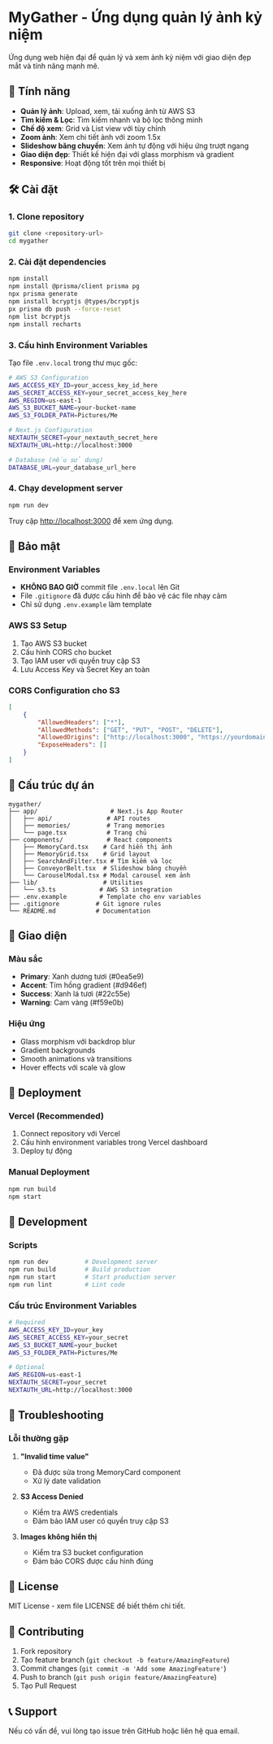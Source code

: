 # MyGather - Ứng dụng quản lý ảnh kỷ niệm

Ứng dụng web hiện đại để quản lý và xem ảnh kỷ niệm với giao diện đẹp mắt và tính năng mạnh mẽ.

## 🚀 Tính năng

- **Quản lý ảnh**: Upload, xem, tải xuống ảnh từ AWS S3
- **Tìm kiếm & Lọc**: Tìm kiếm nhanh và bộ lọc thông minh
- **Chế độ xem**: Grid và List view với tùy chỉnh
- **Zoom ảnh**: Xem chi tiết ảnh với zoom 1.5x
- **Slideshow băng chuyền**: Xem ảnh tự động với hiệu ứng trượt ngang
- **Giao diện đẹp**: Thiết kế hiện đại với glass morphism và gradient
- **Responsive**: Hoạt động tốt trên mọi thiết bị

## 🛠️ Cài đặt

### 1. Clone repository
```bash
git clone <repository-url>
cd mygather
```

### 2. Cài đặt dependencies
```bash
npm install
npm install @prisma/client prisma pg
npx prisma generate
npm install bcryptjs @types/bcryptjs
px prisma db push --force-reset
npm list bcryptjs
npm install recharts
```


### 3. Cấu hình Environment Variables

Tạo file `.env.local` trong thư mục gốc:

```bash
# AWS S3 Configuration
AWS_ACCESS_KEY_ID=your_access_key_id_here
AWS_SECRET_ACCESS_KEY=your_secret_access_key_here
AWS_REGION=us-east-1
AWS_S3_BUCKET_NAME=your-bucket-name
AWS_S3_FOLDER_PATH=Pictures/Me

# Next.js Configuration
NEXTAUTH_SECRET=your_nextauth_secret_here
NEXTAUTH_URL=http://localhost:3000

# Database (nếu sử dụng)
DATABASE_URL=your_database_url_here
```

### 4. Chạy development server
```bash
npm run dev
```

Truy cập [http://localhost:3000](http://localhost:3000) để xem ứng dụng.

## 🔐 Bảo mật

### Environment Variables
- **KHÔNG BAO GIỜ** commit file `.env.local` lên Git
- File `.gitignore` đã được cấu hình để bảo vệ các file nhạy cảm
- Chỉ sử dụng `.env.example` làm template

### AWS S3 Setup
1. Tạo AWS S3 bucket
2. Cấu hình CORS cho bucket
3. Tạo IAM user với quyền truy cập S3
4. Lưu Access Key và Secret Key an toàn

### CORS Configuration cho S3
```json
[
    {
        "AllowedHeaders": ["*"],
        "AllowedMethods": ["GET", "PUT", "POST", "DELETE"],
        "AllowedOrigins": ["http://localhost:3000", "https://yourdomain.com"],
        "ExposeHeaders": []
    }
]
```

## 📁 Cấu trúc dự án

```
mygather/
├── app/                    # Next.js App Router
│   ├── api/               # API routes
│   ├── memories/          # Trang memories
│   └── page.tsx           # Trang chủ
├── components/            # React components
│   ├── MemoryCard.tsx    # Card hiển thị ảnh
│   ├── MemoryGrid.tsx    # Grid layout
│   ├── SearchAndFilter.tsx # Tìm kiếm và lọc
│   ├── ConveyorBelt.tsx  # Slideshow băng chuyền
│   └── CarouselModal.tsx # Modal carousel xem ảnh
├── lib/                  # Utilities
│   └── s3.ts            # AWS S3 integration
├── .env.example         # Template cho env variables
├── .gitignore          # Git ignore rules
└── README.md           # Documentation
```

## 🎨 Giao diện

### Màu sắc
- **Primary**: Xanh dương tươi (#0ea5e9)
- **Accent**: Tím hồng gradient (#d946ef)
- **Success**: Xanh lá tươi (#22c55e)
- **Warning**: Cam vàng (#f59e0b)

### Hiệu ứng
- Glass morphism với backdrop blur
- Gradient backgrounds
- Smooth animations và transitions
- Hover effects với scale và glow

## 🚀 Deployment

### Vercel (Recommended)
1. Connect repository với Vercel
2. Cấu hình environment variables trong Vercel dashboard
3. Deploy tự động

### Manual Deployment
```bash
npm run build
npm start
```

## 🔧 Development

### Scripts
```bash
npm run dev          # Development server
npm run build        # Build production
npm run start        # Start production server
npm run lint         # Lint code
```

### Cấu trúc Environment Variables
```bash
# Required
AWS_ACCESS_KEY_ID=your_key
AWS_SECRET_ACCESS_KEY=your_secret
AWS_S3_BUCKET_NAME=your_bucket
AWS_S3_FOLDER_PATH=Pictures/Me

# Optional
AWS_REGION=us-east-1
NEXTAUTH_SECRET=your_secret
NEXTAUTH_URL=http://localhost:3000
```

## 🐛 Troubleshooting

### Lỗi thường gặp

1. **"Invalid time value"**
   - Đã được sửa trong MemoryCard component
   - Xử lý date validation

2. **S3 Access Denied**
   - Kiểm tra AWS credentials
   - Đảm bảo IAM user có quyền truy cập S3

3. **Images không hiển thị**
   - Kiểm tra S3 bucket configuration
   - Đảm bảo CORS được cấu hình đúng

## 📝 License

MIT License - xem file LICENSE để biết thêm chi tiết.

## 🤝 Contributing

1. Fork repository
2. Tạo feature branch (`git checkout -b feature/AmazingFeature`)
3. Commit changes (`git commit -m 'Add some AmazingFeature'`)
4. Push to branch (`git push origin feature/AmazingFeature`)
5. Tạo Pull Request

## 📞 Support

Nếu có vấn đề, vui lòng tạo issue trên GitHub hoặc liên hệ qua email. 